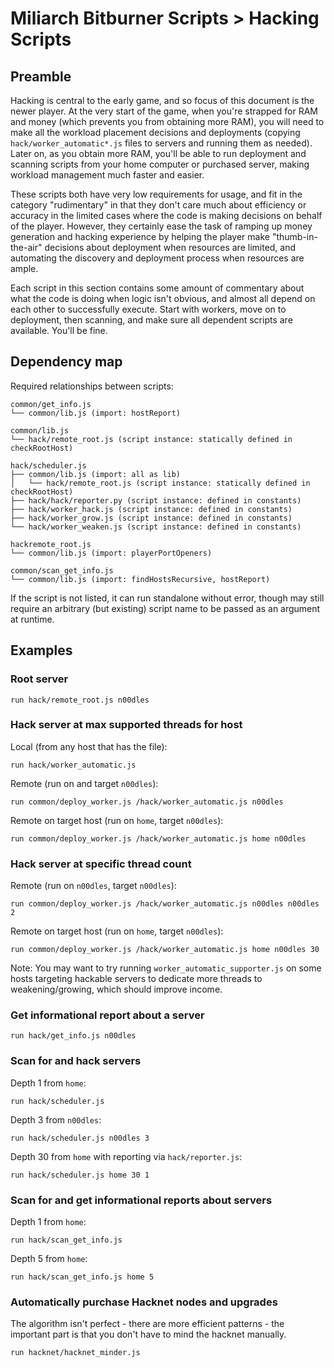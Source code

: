 # Miliarch Bitburner Scripts > Hacking Scripts

## Preamble

Hacking is central to the early game, and so focus of this document is the newer player. At the very start of the game, when you're strapped for RAM and money (which prevents you from obtaining more RAM), you will need to make all the workload placement decisions and deployments (copying `hack/worker_automatic*.js` files to servers and running them as needed). Later on, as you obtain more RAM, you'll be able to run deployment and scanning scripts from your home computer or purchased server, making workload management much faster and easier.

These scripts both have very low requirements for usage, and fit in the category "rudimentary" in that they don't care much about efficiency or accuracy in the limited cases where the code is making decisions on behalf of the player. However, they certainly ease the task of ramping up money generation and hacking experience by helping the player make "thumb-in-the-air" decisions about deployment when resources are limited, and automating the discovery and deployment process when resources are ample.

Each script in this section contains some amount of commentary about what the code is doing when logic isn't obvious, and almost all depend on each other to successfully execute. Start with workers, move on to deployment, then scanning, and make sure all dependent scripts are available. You'll be fine.

## Dependency map

Required relationships between scripts:

```
common/get_info.js
└── common/lib.js (import: hostReport)

common/lib.js
└── hack/remote_root.js (script instance: statically defined in checkRootHost)

hack/scheduler.js
├── common/lib.js (import: all as lib)
│   └── hack/remote_root.js (script instance: statically defined in checkRootHost)
├── hack/hack/reporter.py (script instance: defined in constants)
├── hack/worker_hack.js (script instance: defined in constants)
├── hack/worker_grow.js (script instance: defined in constants)
└── hack/worker_weaken.js (script instance: defined in constants)

hackremote_root.js
└── common/lib.js (import: playerPortOpeners)

common/scan_get_info.js
└── common/lib.js (import: findHostsRecursive, hostReport)
```

If the script is not listed, it can run standalone without error, though may still require an arbitrary (but existing) script name to be passed as an argument at runtime.

## Examples

### Root server

```
run hack/remote_root.js n00dles
```

### Hack server at max supported threads for host

Local (from any host that has the file):
```
run hack/worker_automatic.js
```

Remote (run on and target `n00dles`):
```
run common/deploy_worker.js /hack/worker_automatic.js n00dles
```

Remote on target host (run on `home`, target `n00dles`):
```
run common/deploy_worker.js /hack/worker_automatic.js home n00dles
```

### Hack server at specific thread count

Remote (run on `n00dles`, target `n00dles`):
```
run common/deploy_worker.js /hack/worker_automatic.js n00dles n00dles 2
```

Remote on target host (run on `home`, target `n00dles`):
```
run common/deploy_worker.js /hack/worker_automatic.js home n00dles 30
```

Note: You may want to try running `worker_automatic_supporter.js` on some hosts targeting hackable servers to dedicate more threads to weakening/growing, which should improve income.

### Get informational report about a server

```
run hack/get_info.js n00dles
```

### Scan for and hack servers

Depth 1 from `home`:
```
run hack/scheduler.js
```

Depth 3 from `n00dles`:
```
run hack/scheduler.js n00dles 3
```

Depth 30 from `home` with reporting via `hack/reporter.js`:
```
run hack/scheduler.js home 30 1
```

### Scan for and get informational reports about servers

Depth 1 from `home`:
```
run hack/scan_get_info.js
```

Depth 5 from `home`:
```
run hack/scan_get_info.js home 5
```

### Automatically purchase Hacknet nodes and upgrades

The algorithm isn't perfect - there are more efficient patterns - the important part is that you don't have to mind the hacknet manually.

```
run hacknet/hacknet_minder.js
```
